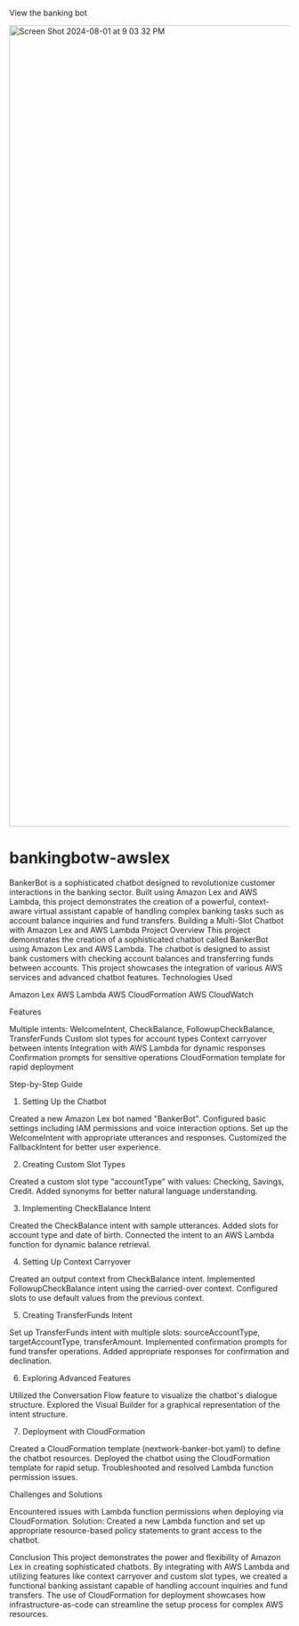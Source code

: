 

View the banking bot

<img width="1440" alt="Screen Shot 2024-08-01 at 9 03 32 PM" src="https://github.com/user-attachments/assets/e74c89cc-8ccf-49de-a353-1416921f37da">




# bankingbotw-awslex
BankerBot is a sophisticated chatbot designed to revolutionize customer interactions in the banking sector. Built using Amazon Lex and AWS Lambda, this project demonstrates the creation of a powerful, context-aware virtual assistant capable of handling complex banking tasks such as account balance inquiries and fund transfers.
Building a Multi-Slot Chatbot with Amazon Lex and AWS Lambda
Project Overview
This project demonstrates the creation of a sophisticated chatbot called BankerBot using Amazon Lex and AWS Lambda. The chatbot is designed to assist bank customers with checking account balances and transferring funds between accounts. This project showcases the integration of various AWS services and advanced chatbot features.
Technologies Used

Amazon Lex
AWS Lambda
AWS CloudFormation
AWS CloudWatch

Features

Multiple intents: WelcomeIntent, CheckBalance, FollowupCheckBalance, TransferFunds
Custom slot types for account types
Context carryover between intents
Integration with AWS Lambda for dynamic responses
Confirmation prompts for sensitive operations
CloudFormation template for rapid deployment

Step-by-Step Guide
1. Setting Up the Chatbot

Created a new Amazon Lex bot named "BankerBot".
Configured basic settings including IAM permissions and voice interaction options.
Set up the WelcomeIntent with appropriate utterances and responses.
Customized the FallbackIntent for better user experience.

2. Creating Custom Slot Types

Created a custom slot type "accountType" with values: Checking, Savings, Credit.
Added synonyms for better natural language understanding.

3. Implementing CheckBalance Intent

Created the CheckBalance intent with sample utterances.
Added slots for account type and date of birth.
Connected the intent to an AWS Lambda function for dynamic balance retrieval.

4. Setting Up Context Carryover

Created an output context from CheckBalance intent.
Implemented FollowupCheckBalance intent using the carried-over context.
Configured slots to use default values from the previous context.

5. Creating TransferFunds Intent

Set up TransferFunds intent with multiple slots: sourceAccountType, targetAccountType, transferAmount.
Implemented confirmation prompts for fund transfer operations.
Added appropriate responses for confirmation and declination.

6. Exploring Advanced Features

Utilized the Conversation Flow feature to visualize the chatbot's dialogue structure.
Explored the Visual Builder for a graphical representation of the intent structure.

7. Deployment with CloudFormation

Created a CloudFormation template (nextwork-banker-bot.yaml) to define the chatbot resources.
Deployed the chatbot using the CloudFormation template for rapid setup.
Troubleshooted and resolved Lambda function permission issues.

Challenges and Solutions

Encountered issues with Lambda function permissions when deploying via CloudFormation.
Solution: Created a new Lambda function and set up appropriate resource-based policy statements to grant access to the chatbot.

Conclusion
This project demonstrates the power and flexibility of Amazon Lex in creating sophisticated chatbots. By integrating with AWS Lambda and utilizing features like context carryover and custom slot types, we created a functional banking assistant capable of handling account inquiries and fund transfers. The use of CloudFormation for deployment showcases how infrastructure-as-code can streamline the setup process for complex AWS resources.
